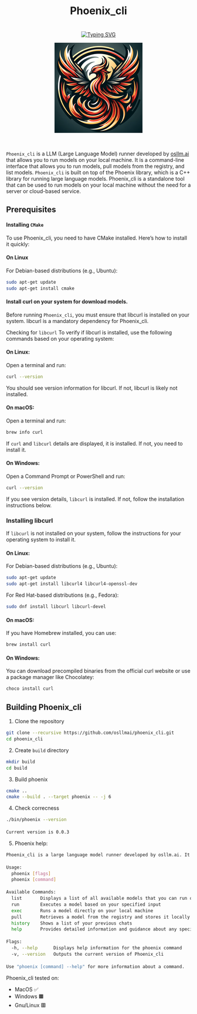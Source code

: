 <p align="center">

<div style="position: relative; width: 100%; text-align: center;">
    <h1>Phoenix_cli</h1>
    <a href="https://github.com/osllmai/phoenix_cli">
        <img src="https://readme-typing-svg.demolab.com?font=Georgia&size=16&duration=3000&pause=500&multiline=true&width=700&height=100&lines=Phoenix_cli;LLM+Runner+for+Local+Execution+%7C+Open+Source;Copyright+©️+OSLLAM.ai" alt="Typing SVG" style="margin-top: 20px;"/>
    </a>
</div>

<p align="center">
  <img src="./docs/image/Phoenix2.png" alt="Phoenix2">
</p>
</br>

`Phoenix_cli` is a LLM (Large Language Model) runner developed by [osllm.ai](https://osllm.ai) that allows you to run models on your local machine. It is a command-line interface that allows you to run models, pull models from the registry, and list models. `Phoenix_cli` is built on top of the Phoenix library, which is a C++ library for running large language models. Phoenix_cli is a standalone tool that can be used to run models on your local machine without the need for a server or cloud-based service.

## Prerequisites

#### Installing `CMake`

To use Phoenix_cli, you need to have CMake installed. Here’s how to install it quickly:

#### On Linux

For Debian-based distributions (e.g., Ubuntu):

```sh
sudo apt-get update
sudo apt-get install cmake
```

#### Install **curl** on your system for download models.

Before running `Phoenix_cli`, you must ensure that libcurl is installed on your system. libcurl is a mandatory dependency for Phoenix_cli.

Checking for `libcurl`
To verify if libcurl is installed, use the following commands based on your operating system:

#### On Linux:

Open a terminal and run:

```bash
curl --version
```

You should see version information for libcurl. If not, libcurl is likely not installed.

#### On macOS:

Open a terminal and run:

```bash
brew info curl
```

If `curl` and `libcurl` details are displayed, it is installed. If not, you need to install it.

#### On Windows:

Open a Command Prompt or PowerShell and run:

```sh
curl --version
```

If you see version details, `libcurl` is installed. If not, follow the installation instructions below.

### Installing libcurl

If `libcurl` is not installed on your system, follow the instructions for your operating system to install it.

#### On Linux:

For Debian-based distributions (e.g., Ubuntu):

```bash
sudo apt-get update
sudo apt-get install libcurl4 libcurl4-openssl-dev
```

For Red Hat-based distributions (e.g., Fedora):

```bash
sudo dnf install libcurl libcurl-devel
```

#### On macOS:

If you have Homebrew installed, you can use:

```bash
brew install curl
```

#### On Windows:

You can download precompiled binaries from the official curl website or use a package manager like Chocolatey:

```bash
choco install curl
```

## Building Phoenix_cli

1. Clone the repository

```bash
git clone --recursive https://github.com/osllmai/phoenix_cli.git
cd phoenix_cli
```

2. Create `build` directory

```bash
mkdir build
cd build
```

3. Build phoenix

```bash
cmake ..
cmake --build . --target phoenix -- -j 6
```

4. Check correcness

```sh
./bin/phoenix --version

Current version is 0.0.3
```

5. Phoenix help:

```sh
Phoenix_cli is a large language model runner developed by osllm.ai. It is open-source software that you can use freely to run and manage large language models.

Usage:
  phoenix [flags]
  phoenix [command]

Available Commands:
  list       Displays a list of all available models that you can run or manage
  run        Executes a model based on your specified input
  exec       Runs a model directly on your local machine
  pull       Retrieves a model from the registry and stores it locally
  history    Shows a list of your previous chats
  help       Provides detailed information and guidance about any specific command

Flags:
  -h, --help      Displays help information for the phoenix command
  -v, --version   Outputs the current version of Phoenix_cli

Use "phoenix [command] --help" for more information about a command.
```

Phoenix_cli tested on:

- MacOS ✅
- Windows 🟧
- Gnu/Linux 🟥
